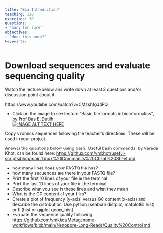 ```yaml
---
title: "Bia Introduction"
teaching: 120
exercises: 30
questions:
- "many for sure"
objectives:
- "does this work?"
keypoints:
---
```


# Download sequences and evaluate sequencing quality

Watch the lecture below and write down at least 3 questions and/or discussion point about it:

https://www.youtube.com/watch?v=OMzshfgJ4PQ  

- Click on the image to see lecture "Basic file formats in bioinformatics", by Prof Bas E. Dutilh:  
[![IMAGE ALT TEXT HERE](https://img.youtube.com/vi/D4WDdAbZW1Y/0.jpg)](https://www.youtube.com/watch?v=D4WDdAbZW1Y)

Copy viromics sequences following the teacher's directions. These will be used in your project.        

Answer the questions below using bash. Useful bash commands, by Varada Khot, can be found here: https://github.com/vmkhot/useful-scripts/blob/main/Linux%20Commands%20Cheat%20Sheet.md  

- how many lines does your FASTQ file has?
- how many sequences are there in your FASTQ file?
- Print the first 10 lines of your file in the terminal
- Print the last 10 lines of your file in the terminal
- Describe what you see in these lines and what they mean
- What is the GC content of your files?
- Create a plot of frequency (y-axis) versus GC content (x-axis) and describe the distribution. Use python (seaborn distplot, matplotlib hist) or R (hist or ggplot geom_hist)
- Evaluate the sequence quality following: https://github.com/vmkhot/Metagenome-workflows/blob/main/Nanopore-Long-Reads/Quality%20Control.md
